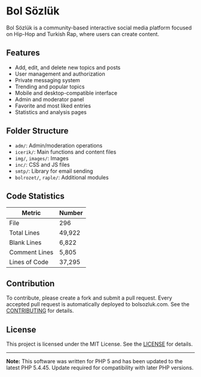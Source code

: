# Bol Sözlük

Bol Sözlük is a community-based interactive social media platform focused on Hip-Hop and Turkish Rap, where users can create content.

## Features

- Add, edit, and delete new topics and posts
- User management and authorization
- Private messaging system
- Trending and popular topics
- Mobile and desktop-compatible interface
- Admin and moderator panel
- Favorite and most liked entries
- Statistics and analysis pages

## Folder Structure

- `adm/`: Admin/moderation operations
- `icerik/`: Main functions and content files
- `img/`, `images/`: Images
- `inc/`: CSS and JS files
- `smtp/`: Library for email sending
- `bolrozet/`, `raple/`: Additional modules

## Code Statistics

| Metric | Number |
| -------------- | ------- |
| File | 296 |
| Total Lines | 49,922 |
| Blank Lines | 6,822 |
| Comment Lines | 5,805 |
| Lines of Code | 37,295 |


## Contribution

To contribute, please create a fork and submit a pull request. Every accepted pull request is automatically deployed to bolsozluk.com. See the [CONTRIBUTING](CONTRIBUTING) for details.

## License

This project is licensed under the MIT License. See the [LICENSE](LICENSE) for details.

---

**Note:** This software was written for PHP 5 and has been updated to the latest PHP 5.4.45. Update required for compatibility with later PHP versions.